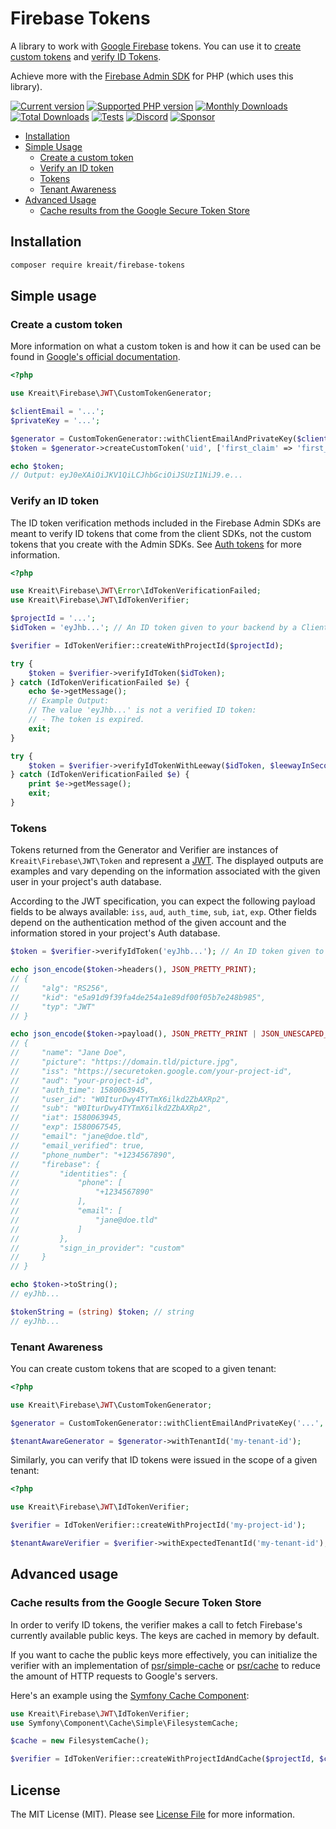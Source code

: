 # Firebase Tokens

A library to work with [Google Firebase](https://firebase.google.com) tokens. You can use it to 
[create custom tokens](https://firebase.google.com/docs/auth/admin/create-custom-tokens) and 
[verify ID Tokens](https://firebase.google.com/docs/auth/admin/verify-id-tokens).

Achieve more with the [Firebase Admin SDK](https://github.com/kreait/firebase-php) for PHP (which uses this library).

[![Current version](https://img.shields.io/packagist/v/kreait/firebase-tokens.svg)](https://packagist.org/packages/kreait/firebase-tokens)
[![Supported PHP version](https://img.shields.io/packagist/php-v/kreait/firebase-tokens.svg)]()
[![Monthly Downloads](https://img.shields.io/packagist/dm/kreait/firebase-tokens.svg)](https://packagist.org/packages/kreait/firebase-tokens/stats)
[![Total Downloads](https://img.shields.io/packagist/dt/kreait/firebase-tokens.svg)](https://packagist.org/packages/kreait/firebase-tokens/stats)
[![Tests](https://github.com/kreait/firebase-tokens-php/workflows/Tests/badge.svg)](https://github.com/kreait/firebase-tokens-php/actions)
[![Discord](https://img.shields.io/discord/807679292573220925.svg?color=7289da&logo=discord)](https://discord.gg/Yacm7unBsr)
[![Sponsor](https://img.shields.io/static/v1?logo=GitHub&label=Sponsor&message=%E2%9D%A4&color=ff69b4)](https://github.com/sponsors/jeromegamez)

- [Installation](#installation)
- [Simple Usage](#simple-usage)
  - [Create a custom token](#create-a-custom-token)
  - [Verify an ID token](#verify-an-id-token)
  - [Tokens](#tokens)
  - [Tenant Awareness](#tenant-awareness) 
- [Advanced Usage](#advanced-usage)
  - [Cache results from the Google Secure Token Store](#cache-results-from-the-google-secure-token-store)

## Installation

```bash
composer require kreait/firebase-tokens
```

## Simple usage

### Create a custom token

More information on what a custom token is and how it can be used can be found in 
[Google's official documentation](https://firebase.google.com/docs/auth/admin/create-custom-tokens).

```php
<?php

use Kreait\Firebase\JWT\CustomTokenGenerator;

$clientEmail = '...';
$privateKey = '...';

$generator = CustomTokenGenerator::withClientEmailAndPrivateKey($clientEmail, $privateKey);
$token = $generator->createCustomToken('uid', ['first_claim' => 'first_value' /* ... */]);

echo $token;
// Output: eyJ0eXAiOiJKV1QiLCJhbGciOiJSUzI1NiJ9.e...
```

### Verify an ID token

The ID token verification methods included in the Firebase Admin SDKs are meant to verify 
ID tokens that come from the client SDKs, not the custom tokens that you create with the Admin SDKs. 
See [Auth tokens](https://firebase.google.com/docs/auth/users/#auth_tokens) for more information.

```php
<?php

use Kreait\Firebase\JWT\Error\IdTokenVerificationFailed;
use Kreait\Firebase\JWT\IdTokenVerifier;

$projectId = '...';
$idToken = 'eyJhb...'; // An ID token given to your backend by a Client application

$verifier = IdTokenVerifier::createWithProjectId($projectId);

try {
    $token = $verifier->verifyIdToken($idToken);
} catch (IdTokenVerificationFailed $e) {
    echo $e->getMessage();
    // Example Output:
    // The value 'eyJhb...' is not a verified ID token:
    // - The token is expired.
    exit;
}

try {
    $token = $verifier->verifyIdTokenWithLeeway($idToken, $leewayInSeconds = 10000000);
} catch (IdTokenVerificationFailed $e) {
    print $e->getMessage();
    exit;
}
```

### Tokens

Tokens returned from the Generator and Verifier are instances of `Kreait\Firebase\JWT\Token` and
represent a [JWT](https://jwt.io/). The displayed outputs are examples and vary depending on
the information associated with the given user in your project's auth database.

According to the JWT specification, you can expect the following payload fields to be always 
available: `iss`, `aud`, `auth_time`, `sub`, `iat`, `exp`. Other fields depend on the
authentication method of the given account and the information stored in your project's
Auth database.

```php
$token = $verifier->verifyIdToken('eyJhb...'); // An ID token given to your backend by a Client application

echo json_encode($token->headers(), JSON_PRETTY_PRINT);
// {
//     "alg": "RS256",
//     "kid": "e5a91d9f39fa4de254a1e89df00f05b7e248b985",
//     "typ": "JWT"
// }                                                   

echo json_encode($token->payload(), JSON_PRETTY_PRINT | JSON_UNESCAPED_UNICODE | JSON_UNESCAPED_SLASHES);
// {
//     "name": "Jane Doe",
//     "picture": "https://domain.tld/picture.jpg",
//     "iss": "https://securetoken.google.com/your-project-id",
//     "aud": "your-project-id",
//     "auth_time": 1580063945,
//     "user_id": "W0IturDwy4TYTmX6ilkd2ZbAXRp2",
//     "sub": "W0IturDwy4TYTmX6ilkd2ZbAXRp2",
//     "iat": 1580063945,
//     "exp": 1580067545,
//     "email": "jane@doe.tld",
//     "email_verified": true,
//     "phone_number": "+1234567890",
//     "firebase": {
//         "identities": {
//             "phone": [
//                 "+1234567890"
//             ],
//             "email": [
//                 "jane@doe.tld"
//             ]
//         },
//         "sign_in_provider": "custom"
//     }
// }

echo $token->toString();
// eyJhb...

$tokenString = (string) $token; // string
// eyJhb...
```

### Tenant Awareness

You can create custom tokens that are scoped to a given tenant:

```php
<?php

use Kreait\Firebase\JWT\CustomTokenGenerator;

$generator = CustomTokenGenerator::withClientEmailAndPrivateKey('...', '...');

$tenantAwareGenerator = $generator->withTenantId('my-tenant-id');
```

Similarly, you can verify that ID tokens were issued in the scope of a given tenant:

```php
<?php

use Kreait\Firebase\JWT\IdTokenVerifier;

$verifier = IdTokenVerifier::createWithProjectId('my-project-id');

$tenantAwareVerifier = $verifier->withExpectedTenantId('my-tenant-id');
```


## Advanced usage

### Cache results from the Google Secure Token Store

In order to verify ID tokens, the verifier makes a call to fetch Firebase's currently available public
keys. The keys are cached in memory by default.

If you want to cache the public keys more effectively, you can initialize the verifier with an 
implementation of [psr/simple-cache](https://packagist.org/providers/psr/simple-cache-implementation)
or [psr/cache](https://packagist.org/providers/psr/cache-implementation) to reduce the amount
of HTTP requests to Google's servers. 

Here's an example using the [Symfony Cache Component](https://symfony.com/doc/current/components/cache.html):

```php
use Kreait\Firebase\JWT\IdTokenVerifier;
use Symfony\Component\Cache\Simple\FilesystemCache;

$cache = new FilesystemCache();

$verifier = IdTokenVerifier::createWithProjectIdAndCache($projectId, $cache);
```

## License

The MIT License (MIT). Please see [License File](LICENSE) for more information.
